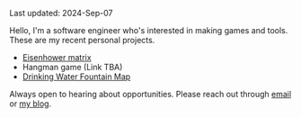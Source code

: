 Last updated: 2024-Sep-07

Hello,
I'm a software engineer who's interested in making games and tools. 
These are my recent personal projects.
  - [Eisenhower matrix](https://chrome.google.com/webstore/detail/nmaaafdfgconkkghicmfajaijndfapjb)
  - Hangman game (Link TBA)
  - [Drinking Water Fountain Map](https://github.com/eesope/VanWater)

Always open to hearing about opportunities. Please reach out through [email](mailto:sypark4107@gmail.com) or [my blog](https://eesope.github.io/about).

